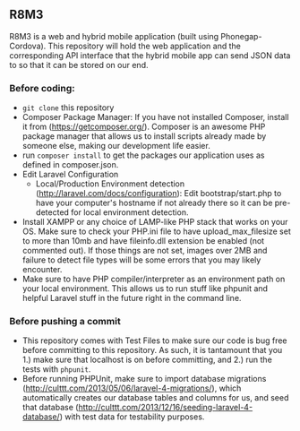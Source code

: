 ## R8M3

R8M3 is a web and hybrid mobile application (built using Phonegap-Cordova).
This repository will hold the web application and the corresponding API interface that the hybrid 
mobile app can send JSON data to so that it can be stored on our end.

### Before coding:
- `git clone` this repository
- Composer Package Manager: If you have not installed Composer, install it from (https://getcomposer.org/). Composer is an awesome PHP package manager that allows us to install scripts already made by someone else, making our development life easier.
- run `composer install` to get the packages our application uses as defined in composer.json.
- Edit Laravel Configuration
	- Local/Production Environment detection (http://laravel.com/docs/configuration): Edit bootstrap/start.php to have your computer's hostname if not already there so it can be pre-detected for local environment detection.
- Install XAMPP or any choice of LAMP-like PHP stack that works on your OS. Make sure to check your PHP.ini file to have upload_max_filesize set to more than 10mb and have fileinfo.dll extension be enabled (not commented out). If those things are not set, images over 2MB and failure to detect file types will be some errors that you may likely encounter.
- Make sure to have PHP compiler/interpreter as an environment path on your local environment. This allows us to run stuff like phpunit and helpful Laravel stuff in the future right in the command line.

### Before pushing a commit
- This repository comes with Test Files to make sure our code is bug free before committing to this repository. As such, it is tantamount that you 1.) make sure that localhost is on before committing, and 2.) run the tests with `phpunit`.
- Before running PHPUnit, make sure to import database migrations (http://culttt.com/2013/05/06/laravel-4-migrations/), which automatically creates our database tables and columns for us, and seed that database (http://culttt.com/2013/12/16/seeding-laravel-4-database/) with test data for testability purposes.